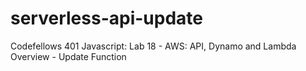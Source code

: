 # serverless-api-update
Codefellows 401 Javascript: Lab 18 - AWS: API, Dynamo and Lambda Overview - Update Function
